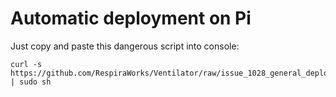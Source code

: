 # Automatic deployment on Pi

Just copy and paste this dangerous script into console:

```
curl -s https://github.com/RespiraWorks/Ventilator/raw/issue_1028_general_deployment_scripts/software/utils/rpi_config/bootstrap.sh | sudo sh
```
